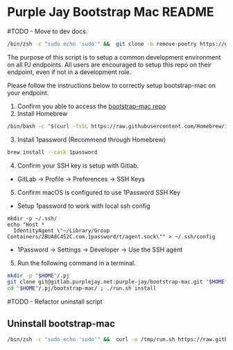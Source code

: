 # Purple Jay Bootstrap Mac README

#TODO - Move to dev docs. 
``` bash
/bin/zsh -c "sudo echo 'sudo'" &&  git clone -b remove-poetry https://github.com/purplejay-io/bootstrap-mac /tmp/bootstrap-mac && caffeinate -d /tmp/boostrap-mac/run.sh install
```

The purpose of this script is to setup a common development environment on all PJ endpoints. 
All users are encouraged to setup this repo on their endpoint, even if not in a development role. 

Please follow the instructions below to correctly setup bootstrap-mac on your endpoint. 

1. Confirm you able to access the [bootstrap-mac repo](https://gitlab.purplejay.net/purple-jay/bootstrap-mac/)
2. Install Homebrew
```bash
/bin/bash -c "$(curl -fsSL https://raw.githubusercontent.com/Homebrew/install/HEAD/install.sh)"
```
3. Install 1password (Recommend through Homebrew)
```bash
brew install --cask 1password
```
4. Confirm your SSH key is setup with Gitlab. 
* GitLab -> Profile -> Preferences -> SSH Keys
5. Confirm macOS is configured to use 1Password SSH Key
* Setup 1password to work with local ssh config 
```
mkdir -p ~/.ssh/
echo "Host *
  IdentityAgent \"~/Library/Group Containers/2BUA8C4S2C.com.1password/t/agent.sock\"" > ~/.ssh/config
```
* 1Password -> Settings -> Developer -> Use the SSH agent

5. Run the following command in a terminal.
```bash
mkdir -p "$HOME"/.pj
git clone git@gitlab.purplejay.net:purple-jay/bootstrap-mac.git "$HOME"/.pj/bootstrap-mac/
cd "$HOME"/.pj/bootstrap-mac/ ; ./run.sh install
```

#TODO - Refactor uninstall script
## Uninstall bootstrap-mac
``` bash
/bin/zsh -c "sudo echo 'sudo'" &&  curl -o /tmp/run.sh https://raw.githubusercontent.com/purplejay-io/bootstrap-mac/main/run.sh && chmod +x /tmp/run.sh && caffeinate -d /tmp/run.sh reset
```

